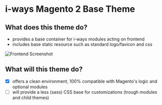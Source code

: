 # i-ways Magento 2 Base Theme

## What does this theme do?

- provides a base container for i-ways modules acting on frontend
- includes base static resource such as standard logo/favicon and css

![Frontend Screenshot](/media/doc/frontend_screenshot.jpg)

## What will this theme do?

- [X] offers a clean environment, 100% compatible with Magento's logic and optional modules
- [ ] will provide a less (sass) CSS base for customizations (trough modules and child themes)
